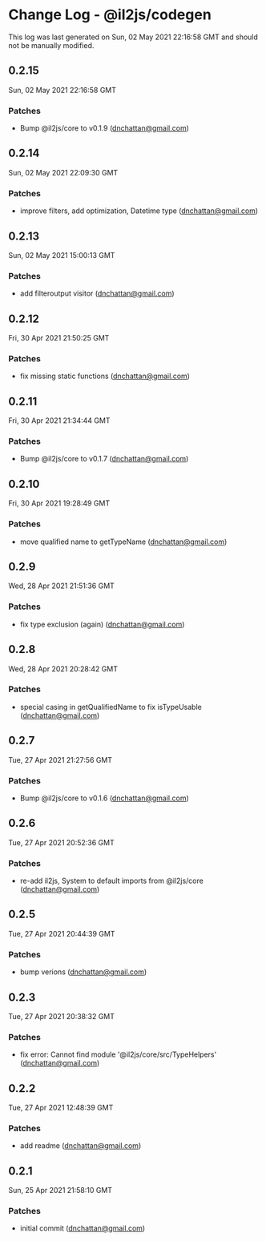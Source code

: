 # Change Log - @il2js/codegen

This log was last generated on Sun, 02 May 2021 22:16:58 GMT and should not be manually modified.

<!-- Start content -->

## 0.2.15

Sun, 02 May 2021 22:16:58 GMT

### Patches

- Bump @il2js/core to v0.1.9 (dnchattan@gmail.com)

## 0.2.14

Sun, 02 May 2021 22:09:30 GMT

### Patches

- improve filters, add optimization, Datetime type (dnchattan@gmail.com)

## 0.2.13

Sun, 02 May 2021 15:00:13 GMT

### Patches

- add filteroutput visitor (dnchattan@gmail.com)

## 0.2.12

Fri, 30 Apr 2021 21:50:25 GMT

### Patches

- fix missing static functions (dnchattan@gmail.com)

## 0.2.11

Fri, 30 Apr 2021 21:34:44 GMT

### Patches

- Bump @il2js/core to v0.1.7 (dnchattan@gmail.com)

## 0.2.10

Fri, 30 Apr 2021 19:28:49 GMT

### Patches

- move qualified name to getTypeName (dnchattan@gmail.com)

## 0.2.9

Wed, 28 Apr 2021 21:51:36 GMT

### Patches

- fix type exclusion (again) (dnchattan@gmail.com)

## 0.2.8

Wed, 28 Apr 2021 20:28:42 GMT

### Patches

- special casing in getQualifiedName to fix isTypeUsable (dnchattan@gmail.com)

## 0.2.7

Tue, 27 Apr 2021 21:27:56 GMT

### Patches

- Bump @il2js/core to v0.1.6 (dnchattan@gmail.com)

## 0.2.6

Tue, 27 Apr 2021 20:52:36 GMT

### Patches

- re-add il2js, System to default imports from @il2js/core (dnchattan@gmail.com)

## 0.2.5

Tue, 27 Apr 2021 20:44:39 GMT

### Patches

- bump verions (dnchattan@gmail.com)

## 0.2.3

Tue, 27 Apr 2021 20:38:32 GMT

### Patches

- fix error: Cannot find module '@il2js/core/src/TypeHelpers' (dnchattan@gmail.com)

## 0.2.2

Tue, 27 Apr 2021 12:48:39 GMT

### Patches

- add readme (dnchattan@gmail.com)

## 0.2.1

Sun, 25 Apr 2021 21:58:10 GMT

### Patches

- initial commit (dnchattan@gmail.com)
